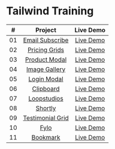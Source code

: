 # Tailwind Training

|  #  |                                                         Project                                                          |                                           Live Demo                                           |
| :-: | :----------------------------------------------------------------------------------------------------------------------: | :-------------------------------------------------------------------------------------------: |
| 01  |   [Email Subscribe](https://github.com/fisheeesh/tailwind_training/tree/master/mini-projects)    |          [Live Demo](https://email-subscribe-syp.netlify.app/)           |
| 02  |     [Pricing Grids](https://github.com/fisheeesh/tailwind_training/tree/master/mini-projects)      |    [Live Demo](https://pricing-cards-syp.netlify.app/)    |
| 03  |     [Product Modal](https://github.com/fisheeesh/tailwind_training/tree/master/mini-projects)      |    [Live Demo](https://product-modal-syp.netlify.app/)    |
| 04  |     [Image Gallery](https://github.com/fisheeesh/tailwind_training/tree/master/mini-projects)      |    [Live Demo](https://image-gallery-syp.netlify.app/)    |
| 05  |       [Login Modal](https://github.com/fisheeesh/tailwind_training/tree/master/mini-projects)        |     [Live Demo](https://login-modal-syp.netlify.app/)     |
| 06  |        [Clipboard](https://github.com/fisheeesh/tailwind_training/tree/master/clipboard-website)        |    [Live Demo](https://clip-board-syp.netlify.app/)     |
| 07  |      [Loopstudios](https://github.com/fisheeesh/tailwind_training/tree/master/loopstudio-website)      |   [Live Demo](https://loop-stuido.netlify.app/)    |
| 08  |          [Shortly](https://github.com/fisheeesh/tailwind_training/tree/master/shortly-website)          |     [Live Demo](https://shortly-syp.netlify.app/)      |
| 09  | [Testimonial Grid](https://github.com/fisheeesh/tailwind_training/tree/master/testimonial-grid) | [Live Demo](https://testimonial-grid-syp.netlify.app/) |
| 10  |             [Fylo](https://github.com/fisheeesh/tailwind_training/tree/master/fylo-website)             |       [Live Demo](https://fylo-website-syp.netlify.app/)       |
| 11  |         [Bookmark](https://github.com/fisheeesh/tailwind_training/tree/master/bookmark-website)     |  [Live Demo](https://book-mark-webiste.netlify.app/)  |
